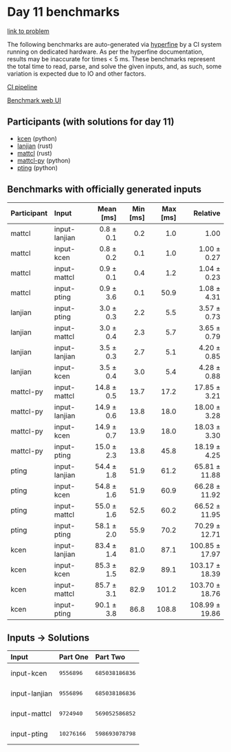 # Day 11 benchmarks

[link to problem](https://adventofcode.com/2023/day/11)

The following benchmarks are auto-generated via
[hyperfine](https://github.com/sharkdp/hyperfine) by a CI system running on
dedicated hardware. As per the hyperfine documentation, results may be
inaccurate for times < 5 ms. These benchmarks represent the total time to read,
parse, and solve the given inputs, and, as such, some variation is expected due
to IO and other factors.

[CI pipeline](http://ci.papercode.net:8080/teams/main/pipelines/aoc2023)

[Benchmark web UI](https://aoc.ancalagon.black)


## Participants (with solutions for day 11)

- [kcen](https://github.com/kcen/aoc2023) (python)
- [lanjian](https://github.com/lanjian/aoc-2023) (rust)
- [mattcl](https://github.com/mattcl/aoc2023) (rust)
- [mattcl-py](https://github.com/mattcl/aoc2023-py) (python)
- [pting](https://github.com/pting/aoc2023) (python)


## Benchmarks with officially generated inputs

| Participant | Input | Mean [ms] | Min [ms] | Max [ms] | Relative |
|:---|:---|---:|---:|---:|---:|
| mattcl | input-lanjian | 0.8 ± 0.1 | 0.2 | 1.0 | 1.00 |
| mattcl | input-kcen | 0.8 ± 0.2 | 0.1 | 1.0 | 1.00 ± 0.27 |
| mattcl | input-mattcl | 0.9 ± 0.1 | 0.4 | 1.2 | 1.04 ± 0.23 |
| mattcl | input-pting | 0.9 ± 3.6 | 0.1 | 50.9 | 1.08 ± 4.31 |
| lanjian | input-pting | 3.0 ± 0.3 | 2.2 | 5.5 | 3.57 ± 0.73 |
| lanjian | input-mattcl | 3.0 ± 0.4 | 2.3 | 5.7 | 3.65 ± 0.79 |
| lanjian | input-lanjian | 3.5 ± 0.3 | 2.7 | 5.1 | 4.20 ± 0.85 |
| lanjian | input-kcen | 3.5 ± 0.4 | 3.0 | 5.4 | 4.28 ± 0.88 |
| mattcl-py | input-mattcl | 14.8 ± 0.5 | 13.7 | 17.2 | 17.85 ± 3.21 |
| mattcl-py | input-lanjian | 14.9 ± 0.6 | 13.8 | 18.0 | 18.00 ± 3.28 |
| mattcl-py | input-kcen | 14.9 ± 0.7 | 13.9 | 18.0 | 18.03 ± 3.30 |
| mattcl-py | input-pting | 15.0 ± 2.3 | 13.8 | 45.8 | 18.19 ± 4.25 |
| pting | input-lanjian | 54.4 ± 1.8 | 51.9 | 61.2 | 65.81 ± 11.88 |
| pting | input-kcen | 54.8 ± 1.6 | 51.9 | 60.9 | 66.28 ± 11.92 |
| pting | input-mattcl | 55.0 ± 1.6 | 52.5 | 60.2 | 66.52 ± 11.95 |
| pting | input-pting | 58.1 ± 2.0 | 55.9 | 70.2 | 70.29 ± 12.71 |
| kcen | input-lanjian | 83.4 ± 1.4 | 81.0 | 87.1 | 100.85 ± 17.97 |
| kcen | input-kcen | 85.3 ± 1.5 | 82.9 | 89.1 | 103.17 ± 18.39 |
| kcen | input-mattcl | 85.7 ± 3.1 | 82.9 | 101.2 | 103.70 ± 18.76 |
| kcen | input-pting | 90.1 ± 3.8 | 86.8 | 108.8 | 108.99 ± 19.86 |


## Inputs -> Solutions

| Input | Part One | Part Two |
|:---|:---|:---|
|input-kcen|<pre>9556896</pre>|<pre>685038186836</pre>|
|input-lanjian|<pre>9556896</pre>|<pre>685038186836</pre>|
|input-mattcl|<pre>9724940</pre>|<pre>569052586852</pre>|
|input-pting|<pre>10276166</pre>|<pre>598693078798</pre>|